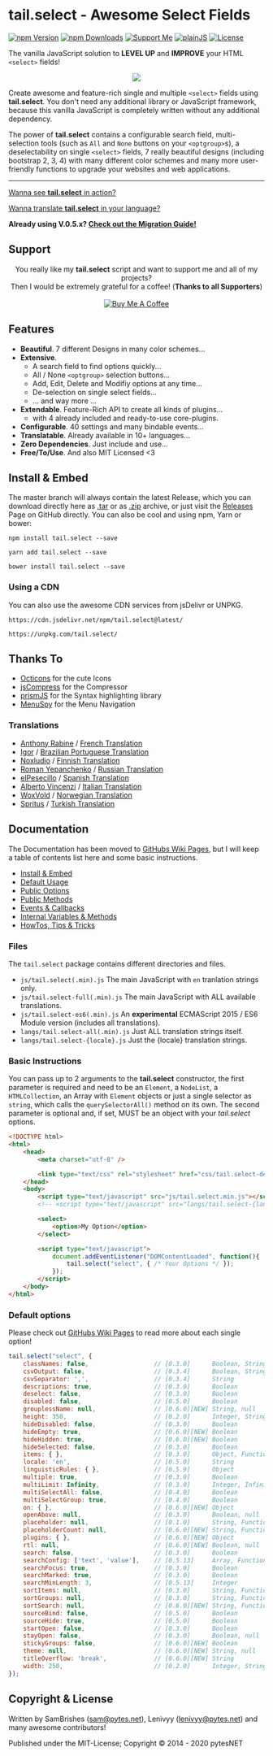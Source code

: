 tail.select - Awesome Select Fields
===================================
[![npm Version](https://s.pytes.me/47a6bf48)](https://s.pytes.me/2a8c886a)
[![npm Downloads](https://s.pytes.me/f678004c)](https://s.pytes.me/2a8c886a)
[![Support Me](https://s.pytes.me/4a1717aa)](https://buymeacoffee.com/pytesNET)
[![plainJS](https://s.pytes.me/cb2d2d94)](https://s.pytes.me/21d65dff)
[![License](https://s.pytes.me/8257ac72)](LICENSE.md)

The vanilla JavaScript solution to **LEVEL UP** and **IMPROVE** your HTML `<select>` fields!

<p align="center" style="text-align:center"><a href="https://github.pytes.net/tail.select">
<img src="https://repository-images.githubusercontent.com/150568173/1ad2ae00-a16e-11e9-9d27-4b29de95ebe6" style="width:auto;max-width:640px;" />
</a></p>

Create awesome and feature-rich single and multiple `<select>` fields using **tail.select**. You 
don't need any additional library or JavaScript framework, because this vanilla JavaScript is 
completely written without any additional dependency.

The power of **tail.select** contains a configurable search field, multi-selection tools (such as 
`All` and `None` buttons on your `<optgroup>`s), a deselectability on single `<select>` fields, 7 
really beautiful designs (including bootstrap 2, 3, 4) with many different color schemes and many 
more user-friendly functions to upgrade your websites and web applications.

----------------------------

[Wanna see **tail.select** in action?](https://github.pytes.net/tail.select)

[Wanna translate **tail.select** in your language?](https://github.com/pytesNET/tail.select/wiki/Help-Translating)

**Already using V.0.5.x? [Check out the Migration Guide!](https://github.com/pytesNET/tail.select/wiki/Help-Translating)**

Support
-------
<p align="center" atyle="text-align:center">
You really like my <b>tail.select</b> script and want to support me and all of my projects?<br/>
Then I would be extremely grateful for a coffee! (<b>Thanks to all Supporters</b>)<br/><br/>
<a href="https://www.buymeacoffee.com/pytesNET"><img src="https://www.buymeacoffee.com/assets/img/custom_images/orange_img.png" alt="Buy Me A Coffee" title="Buy Me A Coffee" /></a>
</p>

Features
--------
-   **Beautiful**. 7 different Designs in many color schemes...
-   **Extensive**.
    -   A search field to find options quickly...
    -   All / None `<optgroup>` selection buttons...
    -   Add, Edit, Delete and Modifiy options at any time...
    -   De-selection on single select fields...
    -   ... and way more ...
-   **Extendable**. Feature-Rich API to create all kinds of plugins...
    -   with 4 already included and ready-to-use core-plugins.
-   **Configurable**. 40 settings and many bindable events...
-   **Translatable**. Already available in 10+ languages...
-   **Zero Dependencies**. Just include and use...
-   **Free/To/Use**. And also MIT Licensed <3

Install & Embed
---------------
The master branch will always contain the latest Release, which you can download directly here
as [.tar](https://github.com/pytesNET/tail.select/tarball/master) or as [.zip](https://github.com/pytesNET/tail.select/zipball/master)
archive, or just visit the [Releases](https://github.com/pytesNET/tail.select/releases) Page
on GitHub directly. You can also be cool and using npm, Yarn or bower:

```markup
npm install tail.select --save
```

```markup
yarn add tail.select --save
```

```markup
bower install tail.select --save
```

### Using a CDN
You can also use the awesome CDN services from jsDelivr or UNPKG.

```markup
https://cdn.jsdelivr.net/npm/tail.select@latest/
```

```markup
https://unpkg.com/tail.select/
```

Thanks To
---------
-   [Octicons](https://octicons.github.com/) for the cute Icons
-   [jsCompress](https://jscompress.com/) for the Compressor
-   [prismJS](https://prismjs.com) for the Syntax highlighting library
-   [MenuSpy](https://github.com/lcdsantos/menuspy) for the Menu Navigation

### Translations
-   [Anthony Rabine](https://github.com/arabine) / [French Translation](https://github.com/pytesNET/tail.select/issues/11)
-   [Igor](https://github.com/igorcm) / [Brazilian Portuguese Translation](https://github.com/pytesNET/tail.select/pull/34)
-   [Noxludio](https://github.com/noxludio) / [Finnish Translation](https://github.com/pytesNET/tail.select/pull/35)
-   [Roman Yepanchenko](https://github.com/tizis) / [Russian Translation](https://github.com/pytesNET/tail.select/issues/38)
-   [elPesecillo](https://github.com/elPesecillo) / [Spanish Translation](https://github.com/pytesNET/tail.select/issues/41)
-   [Alberto Vincenzi](https://github.com/albertovincenzi) / [Italian Translation](https://github.com/pytesNET/tail.select/issues/43)
-   [WoxVold](https://github.com/woxwold) / [Norwegian Translation](https://github.com/pytesNET/tail.select/issues/45)
-   [Spritus](https://github.com/spritus) / [Turkish Translation](https://github.com/pytesNET/tail.select/issues/48)

Documentation
-------------
The Documentation has been moved to [GitHubs Wiki Pages](https://github.com/pytesNET/tail.select/wiki),
but I will keep a table of contents list here and some basic instructions.

-   [Install & Embed](https://www.github.com/pytesNET/tail.select/wiki/instructions)
-   [Default Usage](https://www.github.com/pytesNET/tail.select/wiki/default-usage)
-   [Public Options](https://www.github.com/pytesNET/tail.select/wiki/public-options)
-   [Public Methods](https://www.github.com/pytesNET/tail.select/wiki/public-methods)
-   [Events & Callbacks](https://www.github.com/pytesNET/tail.select/wiki/events-callbacks)
-   [Internal Variables & Methods](https://www.github.com/pytesNET/tail.select/wiki/internal)
-   [HowTos, Tips & Tricks](https://www.github.com/pytesNET/tail.select/wiki/How-Tos)

### Files
The `tail.select` package contains different directories and files.

-   `js/tail.select(.min).js` The main JavaScript with `en` tranlation strings only.
-   `js/tail.select-full(.min).js` The main JavaScript with ALL available translations.
-   `js/tail.select-es6(.min).js` An **experimental** ECMAScript 2015 / ES6 Module version (includes all translations).
-   `langs/tail.select-all(.min).js` Just ALL translation strings itself.
-   `langs/tail.select-{locale}.js` Just the {locale} translation strings.

### Basic Instructions
You can pass up to 2 arguments to the **tail.select** constructor, the first parameter is required
and need to be an `Element`, a `NodeList`, a `HTMLCollection`, an Array with `Element` objects or
just a single selector as `string`, which calls the `querySelectorAll()` method on its own. The
second parameter is optional and, if set, MUST be an object with your *tail.select* options.

```html
<!DOCTYPE html>
<html>
    <head>
        <meta charset="utf-8" />

        <link type="text/css" rel="stylesheet" href="css/tail.select-default.css" />
    </head>
    <body>
        <script type="text/javascript" src="js/tail.select.min.js"></script>
        <!-- <script type="text/javascript" src="langs/tail.select-{lang}.js"></script> -->

        <select>
            <option>My Option</option>
        </select>

        <script type="text/javascript">
            document.addEventListener("DOMContentLoaded", function(){
                tail.select("select", { /* Your Options */ });
            });
        </script>
    </body>
</html>
```

### Default options
Please check out [GitHubs Wiki Pages](https://github.com/pytesNET/tail.select/wiki) to read more
about each single option!

```javascript
tail.select("select", {
    classNames: false,                  // [0.3.0]      Boolean, String, Array
    csvOutput: false,                   // [0.3.4]      Boolean, String
    csvSeparator: ',',                  // [0.3.4]      String
    descriptions: true,                 // [0.3.0]      Boolean
    deselect: false,                    // [0.3.0]      Boolean
    disabled: false,                    // [0.5.0]      Boolean
    grouplessName: null,                // [0.6.0][NEW] String, null
    height: 350,                        // [0.2.0]      Integer, String, null
    hideDisabled: false,                // [0.3.0]      Boolean
    hideEmpty: true,                    // [0.6.0][NEW] Boolean
    hideHidden: true,                   // [0.6.0][NEW] Boolean
    hideSelected: false,                // [0.3.0]      Boolean
    items: { },                         // [0.3.0]      Object, Function
    locale: 'en',                       // [0.5.0]      String
    linguisticRules: { },               // [0.5.9]      Object
    multiple: true,                     // [0.3.0]      Boolean
    multiLimit: Infinity,               // [0.3.0]      Integer, Infinity
    multiSelectAll: false,              // [0.4.0]      Boolean
    multiSelectGroup: true,             // [0.4.0]      Boolean
    on: { },                            // [0.6.0][NEW] Object
    openAbove: null,                    // [0.3.0]      Boolean, null
    placeholder: null,                  // [0.1.0]      String, Function, null
    placeholderCount: null,             // [0.6.0][NEW] String, Function, null
    plugins: { },                       // [0.6.0][NEW] Object
    rtl: null,                          // [0.6.0][NEW] Boolean, null
    search: false,                      // [0.3.0]      Boolean
    searchConfig: ['text', 'value'],    // [0.5.13]     Array, Function
    searchFocus: true,                  // [0.3.0]      Boolean
    searchMarked: true,                 // [0.3.0]      Boolean
    searchMinLength: 3,                 // [0.5.13]     Integer
    sortItems: null,                    // [0.3.0]      String, Function, null
    sortGroups: null,                   // [0.3.0]      String, Function, null
    sortSearch: null,                   // [0.6.0][NEW] String, Function, null
    sourceBind: false,                  // [0.5.0]      Boolean
    sourceHide: true,                   // [0.5.0]      Boolean
    startOpen: false,                   // [0.3.0]      Boolean
    stayOpen: false,                    // [0.3.0]      Boolean, null
    stickyGroups: false,                // [0.6.0][NEW] Boolean
    theme: null,                        // [0.6.0][NEW] String, null
    titleOverflow: 'break',             // [0.6.0][NEW] String
    width: 250,                         // [0.2.0]      Integer, String, null
});
```

Copyright & License
-------------------
Written by SamBrishes (sam@pytes.net), Lenivyy (lenivyy@pytes.net) and many awesome contributors!

Published under the MIT-License; Copyright &copy; 2014 - 2020 pytesNET
